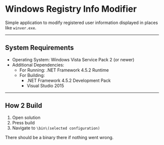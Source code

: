 # Windows Registry Info Modifier

Simple application to modify registered user information displayed in places like `winver.exe`.

<hr>

## System Requirements

- Operating System: Windows Vista Service Pack 2 (or newer)
- Additional Dependencies:
	- For Running: .NET Framework 4.5.2 Runtime
	- For Building: 
		- .NET Framework 4.5.2 Development Pack
		- Visual Studio 2015

<hr>

## How 2 Build

1. Open solution
1. Press build
1. Navigate to `\bin\(selected configuration)`

There should be a binary there if nothing went wrong.